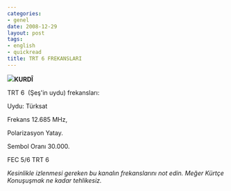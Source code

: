 ```yaml
---
categories:
- genel
date: 2008-12-29
layout: post
tags:
- english
- quickread
title: TRT 6 FREKANSLARI
---
```


![](/images/trt.JPG)**KURDÎ**  
  
TRT 6  (Şeş'in uydu) frekansları:  
  
Uydu: Türksat  
  
  
Frekans 12.685 MHz,  
  
Polarizasyon Yatay.  
  
Sembol Oranı 30.000. 
  
FEC 5/6 TRT 6  
  
_Kesinlikle izlenmesi gereken bu kanalın frekanslarını not edin. Meğer Kürtçe Konuşuşmak ne kadar tehlikesiz._
